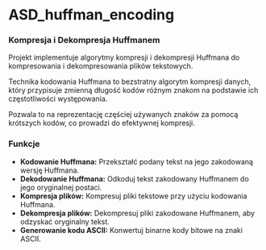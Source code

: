 # ASD_huffman_encoding

### Kompresja i Dekompresja Huffmanem

Projekt implementuje algorytmy kompresji i dekompresji Huffmana do kompresowania i dekompresowania plików tekstowych. 

Technika kodowania Huffmana to bezstratny algorytm kompresji danych, który przypisuje zmienną długość kodów różnym znakom na podstawie ich częstotliwości występowania. 

Pozwala to na reprezentację częściej używanych znaków za pomocą krótszych kodów, co prowadzi do efektywnej kompresji.

### Funkcje

- **Kodowanie Huffmana:** Przekształć podany tekst na jego zakodowaną wersję Huffmana.
- **Dekodowanie Huffmana:** Odkoduj tekst zakodowany Huffmanem do jego oryginalnej postaci.
- **Kompresja plików:** Kompresuj pliki tekstowe przy użyciu kodowania Huffmana.
- **Dekompresja plików:** Dekompresuj pliki zakodowane Huffmanem, aby odzyskać oryginalny tekst.
- **Generowanie kodu ASCII:** Konwertuj binarne kody bitowe na znaki ASCII.
